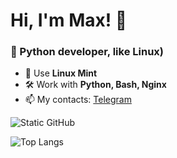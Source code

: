 # Hi, I'm Max! 👋  
### 🚀 Python developer, like Linux)

- 🐧 Use **Linux Mint**  
- 🛠 Work with **Python, Bash, Nginx**  
- 📫 My contacts: [Telegram](https://t.me/@max_panch)  

![Static GitHub](https://github-readme-stats.vercel.app/api?username=panchenko-maxim&show_icons=true&theme=dark)

![Top Langs](https://github-readme-stats.vercel.app/api/top-langs/?username=panchenko-maxim&layout=compact)

